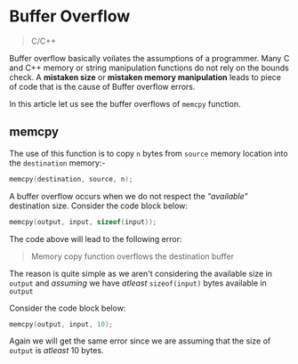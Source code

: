 # Buffer Overflow

> C/C++



Buffer overflow basically voilates the assumptions of a programmer. Many C and C++ memory or string manipulation functions do not rely on the bounds check. A **mistaken size** or **mistaken memory manipulation** leads to piece of code that is the cause of Buffer overflow errors.



In this article let us see the buffer overflows of `memcpy` function.

 

## memcpy

The use of this function is to copy `n` bytes from `source` memory location into the `destination` memory:-

```c
memcpy(destination, source, n);
```

A buffer overflow occurs when we do not respect the *"available"* destination size. Consider the code block below:

```c
memcpy(output, input, sizeof(input));
```

The code above will lead to the following error:

> Memory copy function overflows the destination buffer



The reason is quite simple as we aren't considering the available size in `output` and *assuming* we have *atleast* `sizeof(input)` bytes available in `output` 

Consider the code block below:

```cpp
memcpy(output, input, 10);
```

Again we will get the same error since we are assuming that the size of `output` is  *atleast* 10 bytes.





